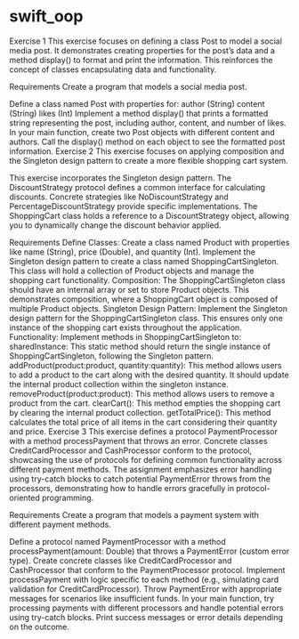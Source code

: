 # swift_oop

Exercise 1
This exercise focuses on defining a class Post to model a social media post. It demonstrates creating properties for the post’s data and a method display() to format and print the information. This reinforces the concept of classes encapsulating data and functionality.

Requirements
Create a program that models a social media post.

Define a class named Post with properties for:
author (String)
content (String)
likes (Int)
Implement a method display() that prints a formatted string representing the post, including author, content, and number of likes.
In your main function, create two Post objects with different content and authors. Call the display() method on each object to see the formatted post information.
Exercise 2
This exercise focuses on applying composition and the Singleton design pattern to create a more flexible shopping cart system.

This exercise incorporates the Singleton design pattern. The DiscountStrategy protocol defines a common interface for calculating discounts. Concrete strategies like NoDiscountStrategy and PercentageDiscountStrategy provide specific implementations. The ShoppingCart class holds a reference to a DiscountStrategy object, allowing you to dynamically change the discount behavior applied.

Requirements
Define Classes:
Create a class named Product with properties like name (String), price (Double), and quantity (Int).
Implement the Singleton design pattern to create a class named ShoppingCartSingleton. This class will hold a collection of Product objects and manage the shopping cart functionality.
Composition:
The ShoppingCartSingleton class should have an internal array or set to store Product objects. This demonstrates composition, where a ShoppingCart object is composed of multiple Product objects.
Singleton Design Pattern:
Implement the Singleton design pattern for the ShoppingCartSingleton class. This ensures only one instance of the shopping cart exists throughout the application.
Functionality:
Implement methods in ShoppingCartSingleton to:
sharedInstance: This static method should return the single instance of ShoppingCartSingleton, following the Singleton pattern.
addProduct(product:product, quantity:quantity): This method allows users to add a product to the cart along with the desired quantity. It should update the internal product collection within the singleton instance.
removeProduct(product:product): This method allows users to remove a product from the cart.
clearCart(): This method empties the shopping cart by clearing the internal product collection.
getTotalPrice(): This method calculates the total price of all items in the cart considering their quantity and price.
Exercise 3
This exercise defines a protocol PaymentProcessor with a method processPayment that throws an error. Concrete classes CreditCardProcessor and CashProcessor conform to the protocol, showcasing the use of protocols for defining common functionality across different payment methods. The assignment emphasizes error handling using try-catch blocks to catch potential PaymentError throws from the processors, demonstrating how to handle errors gracefully in protocol-oriented programming.

Requirements
Create a program that models a payment system with different payment methods.

Define a protocol named PaymentProcessor with a method processPayment(amount: Double) that throws a PaymentError (custom error type).
Create concrete classes like CreditCardProcessor and CashProcessor that conform to the PaymentProcessor protocol. Implement processPayment with logic specific to each method (e.g., simulating card validation for CreditCardProcessor). Throw PaymentError with appropriate messages for scenarios like insufficient funds.
In your main function, try processing payments with different processors and handle potential errors using try-catch blocks. Print success messages or error details depending on the outcome.